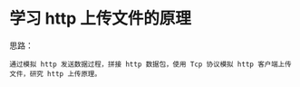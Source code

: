 # 学习 http 上传文件的原理

思路：

```
通过模拟 http 发送数据过程，拼接 http 数据包，使用 Tcp 协议模拟 http 客户端上传文件，研究 http 上传原理。

```
